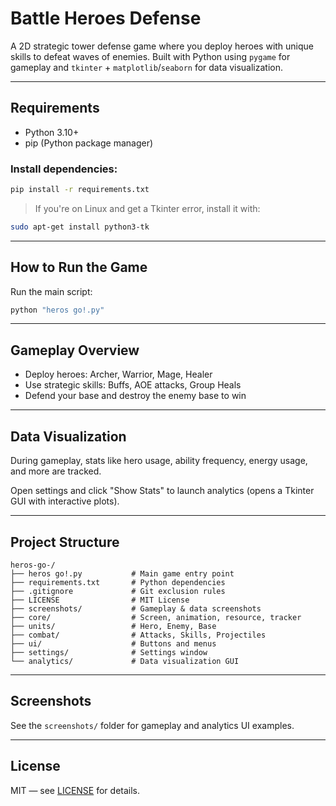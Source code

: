 # Battle Heroes Defense

A 2D strategic tower defense game where you deploy heroes with unique skills to defeat waves of enemies. Built with Python using `pygame` for gameplay and `tkinter` + `matplotlib`/`seaborn` for data visualization.

---

## Requirements

- Python 3.10+
- pip (Python package manager)

### Install dependencies:
```bash
pip install -r requirements.txt
```

> If you're on Linux and get a Tkinter error, install it with:
```bash
sudo apt-get install python3-tk
```

---

## How to Run the Game

Run the main script:
```bash
python "heros go!.py"
```

---

## Gameplay Overview
- Deploy heroes: Archer, Warrior, Mage, Healer
- Use strategic skills: Buffs, AOE attacks, Group Heals
- Defend your base and destroy the enemy base to win

---

## Data Visualization
During gameplay, stats like hero usage, ability frequency, energy usage, and more are tracked.

Open settings and click "Show Stats" to launch analytics (opens a Tkinter GUI with interactive plots).

---

## Project Structure
```
heros-go-/
├── heros go!.py           # Main game entry point
├── requirements.txt       # Python dependencies
├── .gitignore             # Git exclusion rules
├── LICENSE                # MIT License
├── screenshots/           # Gameplay & data screenshots
├── core/                  # Screen, animation, resource, tracker
├── units/                 # Hero, Enemy, Base
├── combat/                # Attacks, Skills, Projectiles
├── ui/                    # Buttons and menus
├── settings/              # Settings window
└── analytics/             # Data visualization GUI
```

---

## Screenshots
See the `screenshots/` folder for gameplay and analytics UI examples.

---

## License
MIT — see [LICENSE](./LICENSE) for details.
